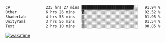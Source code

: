 <!--START_SECTION:waka-->

```txt
C#                235 hrs 27 mins ███████████████████████░░   91.94 %
Other             6 hrs 26 mins   ▓░░░░░░░░░░░░░░░░░░░░░░░░   02.52 %
ShaderLab         4 hrs 58 mins   ▒░░░░░░░░░░░░░░░░░░░░░░░░   01.95 %
UnityYaml         3 hrs 56 mins   ▒░░░░░░░░░░░░░░░░░░░░░░░░   01.54 %
Text              2 hrs 10 mins   ▒░░░░░░░░░░░░░░░░░░░░░░░░   00.85 %
```

<!--END_SECTION:waka-->
[![wakatime](https://wakatime.com/badge/user/6c2f442e-41b4-42e3-bc06-d5d8203ad1da.svg)](https://wakatime.com/@6c2f442e-41b4-42e3-bc06-d5d8203ad1da)

